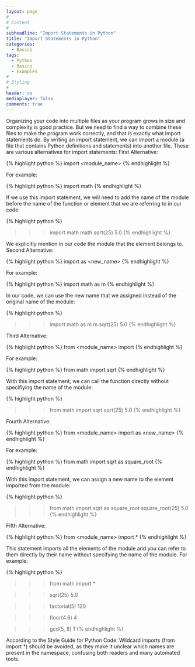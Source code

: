```yaml
---
layout: page
#
# Content
#
subheadline: "Import Statements in Python"
title: "Import Statements in Python"
categories:
  - Basics
tags:
  - Python
  - Basics
  - Examples
#
# Styling
#
header: no
mediaplayer: false
comments: true
---
```


Organizing your code into multiple files as your program grows in size and complexity is good practice. But we need to find a way to combine these files to make the program work correctly, and that is exactly what import statements do.
By writing an import statement, we can import a module (a file that contains Python definitions and statements) into another file.
These are various alternatives for import statements:
First Alternative:

{% highlight python %}
import <module_name>
{% endhighlight %}

For example:

{% highlight python %}
import math
{% endhighlight %}

If we use this import statement, we will need to add the name of the module before the name of the function or element that we are referring to in our code: 

{% highlight python %}
>>> import math
>>> math.sqrt(25)
5.0
{% endhighlight %}

We explicitly mention in our code the module that the element belongs to.
Second Alternative:

{% highlight python %}
import <module> as <new_name>
{% endhighlight %}

For example:

{% highlight python %}
import math as m
{% endhighlight %}

In our code, we can use the new name that we assigned instead of the original name of the module:

{% highlight python %}
>>> import math as m
>>> m.sqrt(25)
5.0
{% endhighlight %}

Third Alternative:

{% highlight python %}
from <module_name> import <element>
{% endhighlight %}

For example:

{% highlight python %}
from math import sqrt
{% endhighlight %}

With this import statement, we can call the function directly without specifiying the name of the module:

{% highlight python %}
>>> from math import sqrt
>>> sqrt(25)
5.0
{% endhighlight %}

Fourth Alternative:

{% highlight python %}
from <module_name> import <element> as <new_name>
{% endhighlight %}

For example:

{% highlight python %}
from math import sqrt as square_root
{% endhighlight %}

With this import statement, we can assign a new name to the element imported from the module:

{% highlight python %}
>>> from math import sqrt as square_root
>>> square_root(25)
5.0
{% endhighlight %}

Fifth Alternative:

{% highlight python %}
from <module_name> import *
{% endhighlight %}

This statement imports all the elements of the module and you can refer to them directly by their name without specifying the name of the module. 
For example:

{% highlight python %}
>>> from math import *

>>> sqrt(25)
5.0

>>> factorial(5)
120

>>> floor(4.6)
4

>>> gcd(5, 8)
1
{% endhighlight %}

According to the Style Guide for Python Code:
Wildcard imports (from <module> import *) should be avoided, as they make it unclear which names are present in the namespace, confusing both readers and many automated tools.
